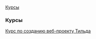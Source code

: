 [Курсы](#Курсы) 


### Курсы 
[Курс по созданию веб-проекту Тильда](https://tilda.education/courses/web-design/basicsteps/)



